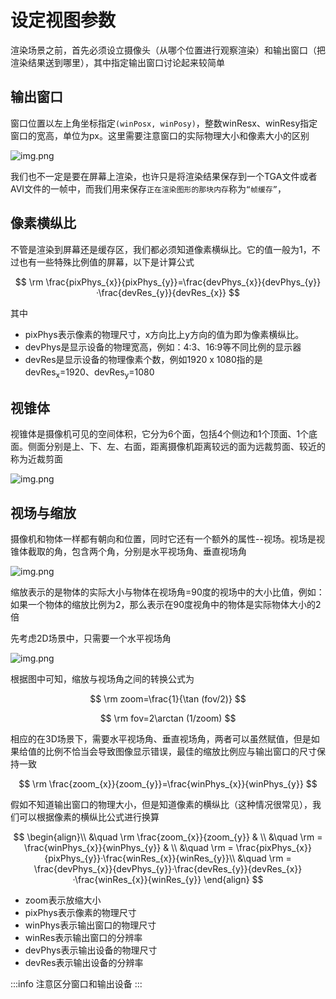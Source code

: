 # 设定视图参数

渲染场景之前，首先必须设立摄像头（从哪个位置进行观察渲染）和输出窗口（把渲染结果送到哪里），其中指定输出窗口讨论起来较简单

## 输出窗口

窗口位置以左上角坐标指定`(winPosx, winPosy)`，整数winResx、winResy指定窗口的宽高，单位为px。这里需要注意窗口的实际物理大小和像素大小的区别

![img.png](/imgs/visual/3d-math/3d-math-2.png)

我们也不一定是要在屏幕上渲染，也许只是将渲染结果保存到一个TGA文件或者AVI文件的一帧中，而我们用来保存`正在渲染图形的那块内存`称为`“帧缓存”`，

## 像素横纵比

不管是渲染到屏幕还是缓存区，我们都必须知道像素横纵比。它的值一般为1，不过也有一些特殊比例值的屏幕，以下是计算公式

$$
\rm \frac{pixPhys_{x}}{pixPhys_{y}}=\frac{devPhys_{x}}{devPhys_{y}}·\frac{devRes_{y}}{devRes_{x}}
$$

其中

- pixPhys表示像素的物理尺寸，x方向比上y方向的值为即为像素横纵比。
- devPhys是显示设备的物理宽高，例如：4:3、16:9等不同比例的显示器
- devRes是显示设备的物理像素个数，例如1920 x 1080指的是devRes<sub>x</sub>=1920、devRes<sub>y</sub>=1080

## 视锥体

视锥体是摄像机可见的空间体积，它分为6个面，包括4个侧边和1个顶面、1个底面。侧面分别是上、下、左、右面，距离摄像机距离较远的面为远裁剪面、较近的称为近裁剪面

![img.png](/imgs/visual/3d-math/visual-cone.png)

## 视场与缩放

摄像机和物体一样都有朝向和位置，同时它还有一个额外的属性--视场。视场是视锥体截取的角，包含两个角，分别是水平视场角、垂直视场角

![img.png](/imgs/visual/3d-math/3d-math-3.png)

缩放表示的是物体的实际大小与物体在视场角=90度的视场中的大小比值，例如：如果一个物体的缩放比例为2，那么表示在90度视角中的物体是实际物体大小的2倍

先考虑2D场景中，只需要一个水平视场角

![img.png](/imgs/visual/3d-math/3d-math-4.png)

根据图中可知，缩放与视场角之间的转换公式为

$$
\rm zoom=\frac{1}{\tan (fov/2)}
$$

$$
\rm fov=2\arctan (1/zoom)
$$

相应的在3D场景下，需要水平视场角、垂直视场角，两者可以虽然赋值，但是如果给值的比例不恰当会导致图像显示错误，最佳的缩放比例应与输出窗口的尺寸保持一致

$$
\rm \frac{zoom_{x}}{zoom_{y}}=\frac{winPhys_{x}}{winPhys_{y}}
$$

假如不知道输出窗口的物理大小，但是知道像素的横纵比（这种情况很常见），我们可以根据像素的横纵比公式进行换算

$$
\begin{align}\\
&\quad \rm \frac{zoom_{x}}{zoom_{y}} & \\
&\quad \rm = \frac{winPhys_{x}}{winPhys_{y}} & \\
&\quad \rm = \frac{pixPhys_{x}}{pixPhys_{y}}·\frac{winRes_{x}}{winRes_{y}}\\
&\quad \rm = \frac{devPhys_{x}}{devPhys_{y}}·\frac{devRes_{y}}{devRes_{x}}·\frac{winRes_{x}}{winRes_{y}}
\end{align}
$$

- zoom表示放缩大小
- pixPhys表示像素的物理尺寸
- winPhys表示输出窗口的物理尺寸
- winRes表示输出窗口的分辨率
- devPhys表示输出设备的物理尺寸
- devRes表示输出设备的分辨率

:::info
注意区分窗口和输出设备
:::
